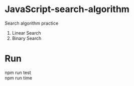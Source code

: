 # JavaScript-search-algorithm

Search algorithm practice

1. Linear Search
1. Binary Search

# Run

npm run test  
npm run time
